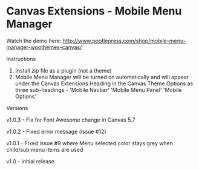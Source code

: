 Canvas Extensions - Mobile Menu Manager
=======================================

Watch the demo here: http://www.pootlepress.com/shop/mobile-menu-manager-woothemes-canvas/

Instructions

1. Install zip file as a plugin (not a theme)
2. Mobile Menu Manager will be turned on automatically and will appear under the Canvas Extensions Heading in the Canvas Theme Options as three sub-headings - 'Mobile Navbar' 'Mobile Menu Panel' 'Mobile Options'

Versions

v1.0.3 - Fix for Font Awesome change in Canvas 5.7

v1.0.2 - Fixed error message (issue #12)

v1.0.1 - Fixed issue #9 where Menu selected color stays grey when child/sub menu items are used

v1.0 - initial release
